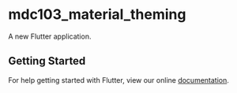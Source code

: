 # mdc103_material_theming

A new Flutter application.

## Getting Started

For help getting started with Flutter, view our online
[documentation](https://flutter.io/).
